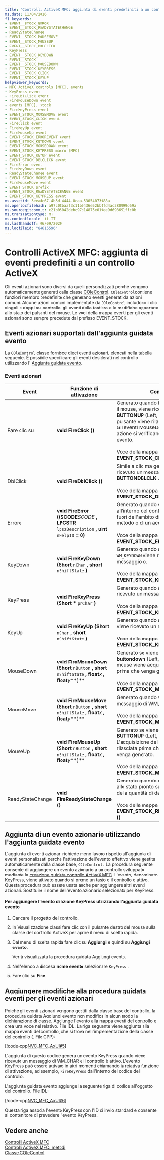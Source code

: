 ```yaml
---
title: 'Controlli ActiveX MFC: aggiunta di eventi predefiniti a un controllo ActiveX'
ms.date: 11/04/2016
f1_keywords:
- EVENT__STOCK_ERROR
- EVENT__STOCK_READYSTATECHANGE
- ReadyStateChange
- EVENT__STOCK_MOUSEMOVE
- EVENT__STOCK_MOUSEUP
- EVENT__STOCK_DBLCLICK
- KeyPress
- EVENT__STOCK_KEYDOWN
- EVENT__STOCK
- EVENT__STOCK_MOUSEDOWN
- EVENT__STOCK_KEYPRESS
- EVENT__STOCK_CLICK
- EVENT__STOCK_KEYUP
helpviewer_keywords:
- MFC ActiveX controls [MFC], events
- KeyPress event
- FireDblClick event
- FireMouseDown event
- events [MFC], stock
- FireKeyPress event
- EVENT_STOCK_MOUSEMOVE event
- EVENT_STOCK_CLICK event
- FireClick event
- FireKeyUp event
- FireMouseUp event
- EVENT_STOCK_ERROREVENT event
- EVENT_STOCK_KEYDOWN event
- EVENT_STOCK_MOUSEDOWN event
- EVENT_STOCK_KEYPRESS macro [MFC]
- EVENT_STOCK_KEYUP event
- EVENT_STOCK_DBLCLICK event
- FireError event
- FireKeyDown event
- ReadyStateChange event
- EVENT_STOCK_MOUSEUP event
- FireMouseMove event
- EVENT_STOCK prefix
- EVENT_STOCK_READYSTATECHANGE event
- EVENT_STOCK_KEYPRESS event
ms.assetid: 3eeadc67-4b3d-4444-8caa-53054073988a
ms.openlocfilehash: a97c08baaf3c11b0436e52bb4fd4ac380999d69a
ms.sourcegitcommit: c21b05042debc97d14875e019ee9d698691ffc0b
ms.translationtype: MT
ms.contentlocale: it-IT
ms.lasthandoff: 06/09/2020
ms.locfileid: "84615596"
---
```

# <a name="mfc-activex-controls-adding-stock-events-to-an-activex-control"></a>Controlli ActiveX MFC: aggiunta di eventi predefiniti a un controllo ActiveX

Gli eventi azionari sono diversi da quelli personalizzati perché vengono automaticamente generati dalla classe [COleControl](reference/colecontrol-class.md). `COleControl`contiene funzioni membro predefinite che generano eventi generati da azioni comuni. Alcune azioni comuni implementate da `COleControl` includono i clic singoli e doppi sul controllo, gli eventi della tastiera e le modifiche apportate allo stato dei pulsanti del mouse. Le voci della mappa eventi per gli eventi azionari sono sempre precedute dal prefisso EVENT_STOCK.

## <a name="stock-events-supported-by-the-add-event-wizard"></a><a name="_core_stock_events_supported_by_classwizard"></a>Eventi azionari supportati dall'aggiunta guidata evento

La `COleControl` classe fornisce dieci eventi azionari, elencati nella tabella seguente. È possibile specificare gli eventi desiderati nel controllo utilizzando l' [Aggiunta guidata evento](../ide/add-event-wizard.md).

### <a name="stock-events"></a>Eventi azionari

|Event|Funzione di attivazione|Commenti|
|-----------|---------------------|--------------|
|Fare clic su |**void FireClick ()**|Generato quando il controllo acquisisce il mouse, viene ricevuto un messaggio **BUTTONUP** (Left, Middle o right) e il pulsante viene rilasciato sul controllo. Gli eventi MouseDown e MouseUp di azione si verificano prima di questo evento.<br /><br /> Voce della mappa eventi: **EVENT_STOCK_CLICK ()**|
|DblClick|**void FireDblClick ()**|Simile a clic ma generato quando viene ricevuto un messaggio **BUTTONDBLCLK** .<br /><br /> Voce della mappa eventi: **EVENT_STOCK_DBLCLICK ()**|
|Errore|**void FireError ((SCODE***SCODE* **, LPCSTR** `lpszDescription` **, uint** `nHelpID` **= 0)**        |Generato quando si verifica un errore all'interno del controllo ActiveX al di fuori dell'ambito di una chiamata al metodo o di un accesso alla proprietà.<br /><br /> Voce della mappa eventi: **EVENT_STOCK_ERROREVENT ()**|
|KeyDown|**void FireKeyDown (Short** `nChar` **, short** `nShiftState` **)**      |Generato quando `WM_SYSKEYDOWN` `WM_KEYDOWN` viene ricevuto un messaggio o.<br /><br /> Voce della mappa eventi: **EVENT_STOCK_KEYDOWN ()**|
|KeyPress|**void FireKeyPress (Short** <strong>\*</strong> `pnChar` **)**    |Generato quando `WM_CHAR` viene ricevuto un messaggio.<br /><br /> Voce della mappa eventi: **EVENT_STOCK_KEYPRESS ()**|
|KeyUp|**void FireKeyUp (Short** `nChar` **, short** `nShiftState` **)**      |Generato quando `WM_SYSKEYUP` `WM_KEYUP` viene ricevuto un messaggio o.<br /><br /> Voce della mappa eventi: **EVENT_STOCK_KEYUP ()**|
|MouseDown|**void FireMouseDown (Short** `nButton` **, short** `nShiftState` **, float***x* **, float***y***)**          |Generato se viene ricevuto un **buttondown** (Left, Middle o right). Il mouse viene acquisito immediatamente prima che venga generato l'evento.<br /><br /> Voce della mappa eventi: **EVENT_STOCK_MOUSEDOWN ()**|
|MouseMove|**void FireMouseMove (Short** `nButton` **, short** `nShiftState` **, float***x* **, float***y***)**          |Generato quando viene ricevuto un messaggio di WM_MOUSEMOVE.<br /><br /> Voce della mappa eventi: **EVENT_STOCK_MOUSEMOVE ()**|
|MouseUp|**void FireMouseUp (Short** `nButton` **, short** `nShiftState` **, float***x* **, float***y***)**          |Generato se viene ricevuto un **BUTTONUP** (Left, Middle o right). L'acquisizione del mouse viene rilasciata prima che questo evento venga generato.<br /><br /> Voce della mappa eventi: **EVENT_STOCK_MOUSEUP ()**|
|ReadyStateChange|**void FireReadyStateChange ()**|Generato quando un controllo passa allo stato pronto successivo a causa della quantità di dati ricevuti.<br /><br /> Voce della mappa eventi: **EVENT_STOCK_READYSTATECHANGE ()**|

## <a name="adding-a-stock-event-using-the-add-event-wizard"></a><a name="_core_adding_a_stock_event_using_classwizard"></a>Aggiunta di un evento azionario utilizzando l'aggiunta guidata evento

L'aggiunta di eventi azionari richiede meno lavoro rispetto all'aggiunta di eventi personalizzati perché l'attivazione dell'evento effettivo viene gestita automaticamente dalla classe base, `COleControl` . La procedura seguente consente di aggiungere un evento azionario a un controllo sviluppato mediante la [creazione guidata controllo ActiveX MFC](reference/mfc-activex-control-wizard.md). L'evento, denominato KeyPress, viene attivato quando si preme un tasto e il controllo è attivo. Questa procedura può essere usata anche per aggiungere altri eventi azionari. Sostituire il nome dell'evento azionario selezionato per KeyPress.

#### <a name="to-add-the-keypress-stock-event-using-the-add-event-wizard"></a>Per aggiungere l'evento di azione KeyPress utilizzando l'aggiunta guidata evento

1. Caricare il progetto del controllo.

1. In Visualizzazione classi fare clic con il pulsante destro del mouse sulla classe del controllo ActiveX per aprire il menu di scelta rapida.

1. Dal menu di scelta rapida fare clic su **Aggiungi** e quindi su **Aggiungi evento**.

   Verrà visualizzata la procedura guidata Aggiungi evento.

1. Nell'elenco a discesa **nome evento** selezionare `KeyPress` .

1. Fare clic su **Fine**.

## <a name="add-event-wizard-changes-for-stock-events"></a><a name="_core_classwizard_changes_for_stock_events"></a>Aggiungere modifiche alla procedura guidata eventi per gli eventi azionari

Poiché gli eventi azionari vengono gestiti dalla classe base del controllo, la procedura guidata Aggiungi evento non modifica in alcun modo la dichiarazione di classe. Aggiunge l'evento alla mappa eventi del controllo e crea una voce nel relativo. File IDL. La riga seguente viene aggiunta alla mappa eventi del controllo, che si trova nell'implementazione della classe del controllo (. File CPP):

[!code-cpp[NVC_MFC_AxUI#5](codesnippet/cpp/mfc-activex-controls-adding-stock-events-to-an-activex-control_1.cpp)]

L'aggiunta di questo codice genera un evento KeyPress quando viene ricevuto un messaggio di WM_CHAR e il controllo è attivo. L'evento KeyPress può essere attivato in altri momenti chiamando la relativa funzione di attivazione, ad esempio, `FireKeyPress` dall'interno del codice del controllo.

L'aggiunta guidata evento aggiunge la seguente riga di codice all'oggetto del controllo. File IDL:

[!code-cpp[NVC_MFC_AxUI#6](codesnippet/cpp/mfc-activex-controls-adding-stock-events-to-an-activex-control_2.idl)]

Questa riga associa l'evento KeyPress con l'ID di invio standard e consente al contenitore di prevedere l'evento KeyPress.

## <a name="see-also"></a>Vedere anche

[Controlli ActiveX MFC](mfc-activex-controls.md)<br/>
[Controlli ActiveX MFC: metodi](mfc-activex-controls-methods.md)<br/>
[Classe COleControl](reference/colecontrol-class.md)
